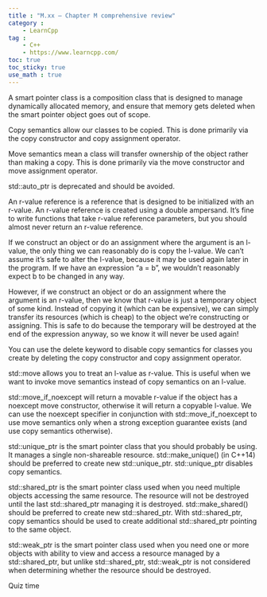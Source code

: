 ```yaml
---
title : "M.xx — Chapter M comprehensive review"
category :
    - LearnCpp
tag : 
    - C++
    - https://www.learncpp.com/
toc: true  
toc_sticky: true 
use_math : true
---
```



A smart pointer class is a composition class that is designed to manage dynamically allocated memory, and ensure that memory gets deleted when the smart pointer object goes out of scope.

Copy semantics allow our classes to be copied. This is done primarily via the copy constructor and copy assignment operator.

Move semantics mean a class will transfer ownership of the object rather than making a copy. This is done primarily via the move constructor and move assignment operator.

std::auto_ptr is deprecated and should be avoided.

An r-value reference is a reference that is designed to be initialized with an r-value. An r-value reference is created using a double ampersand. It’s fine to write functions that take r-value reference parameters, but you should almost never return an r-value reference.

If we construct an object or do an assignment where the argument is an l-value, the only thing we can reasonably do is copy the l-value. We can’t assume it’s safe to alter the l-value, because it may be used again later in the program. If we have an expression “a = b”, we wouldn’t reasonably expect b to be changed in any way.

However, if we construct an object or do an assignment where the argument is an r-value, then we know that r-value is just a temporary object of some kind. Instead of copying it (which can be expensive), we can simply transfer its resources (which is cheap) to the object we’re constructing or assigning. This is safe to do because the temporary will be destroyed at the end of the expression anyway, so we know it will never be used again!

You can use the delete keyword to disable copy semantics for classes you create by deleting the copy constructor and copy assignment operator.

std::move allows you to treat an l-value as r-value. This is useful when we want to invoke move semantics instead of copy semantics on an l-value.

std::move_if_noexcept will return a movable r-value if the object has a noexcept move constructor, otherwise it will return a copyable l-value. We can use the noexcept specifier in conjunction with std::move_if_noexcept to use move semantics only when a strong exception guarantee exists (and use copy semantics otherwise).

std::unique_ptr is the smart pointer class that you should probably be using. It manages a single non-shareable resource. std::make_unique() (in C++14) should be preferred to create new std::unique_ptr. std::unique_ptr disables copy semantics.

std::shared_ptr is the smart pointer class used when you need multiple objects accessing the same resource. The resource will not be destroyed until the last std::shared_ptr managing it is destroyed. std::make_shared() should be preferred to create new std::shared_ptr. With std::shared_ptr, copy semantics should be used to create additional std::shared_ptr pointing to the same object.

std::weak_ptr is the smart pointer class used when you need one or more objects with ability to view and access a resource managed by a std::shared_ptr, but unlike std::shared_ptr, std::weak_ptr is not considered when determining whether the resource should be destroyed.

Quiz time